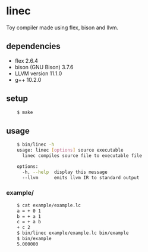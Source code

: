 # linec

Toy compiler made using flex, bison and llvm.

## dependencies
- flex 2.6.4
- bison (GNU Bison) 3.7.6
- LLVM version 11.1.0
- g++ 10.2.0

## setup

```bash
    $ make
```

## usage

```bash
    $ bin/linec -h
    usage: linec [options] source executable
      linec compiles source file to executable file

    options:
      -h, --help  display this message
      --llvm      emits llvm IR to standard output
```

### example/

```bash
    $ cat example/example.lc
    a = + 0 1
    b = + a 1
    c = + a b
    + c 2
    $ bin/linec example/example.lc bin/example
    $ bin/example
    5.000000
```
